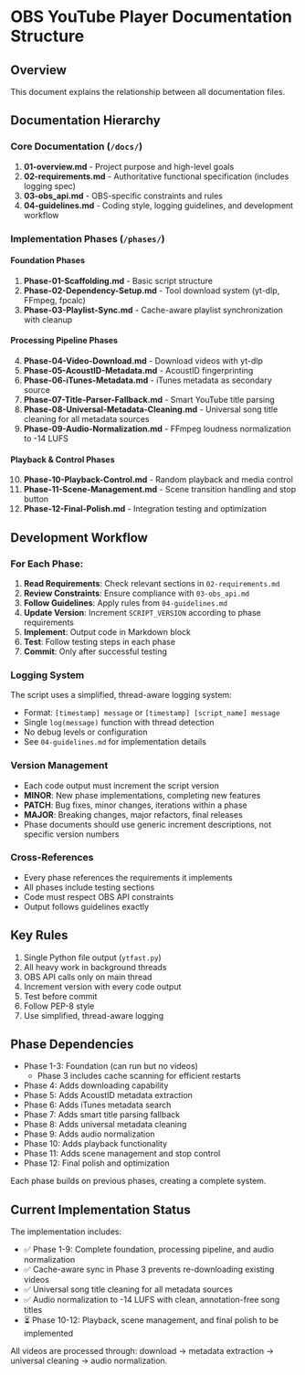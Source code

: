# OBS YouTube Player Documentation Structure

## Overview
This document explains the relationship between all documentation files.

## Documentation Hierarchy

### Core Documentation (`/docs/`)
1. **01-overview.md** - Project purpose and high-level goals
2. **02-requirements.md** - Authoritative functional specification (includes logging spec)
3. **03-obs_api.md** - OBS-specific constraints and rules
4. **04-guidelines.md** - Coding style, logging guidelines, and development workflow

### Implementation Phases (`/phases/`)

#### Foundation Phases
1. **Phase-01-Scaffolding.md** - Basic script structure
2. **Phase-02-Dependency-Setup.md** - Tool download system (yt-dlp, FFmpeg, fpcalc)
3. **Phase-03-Playlist-Sync.md** - Cache-aware playlist synchronization with cleanup

#### Processing Pipeline Phases
4. **Phase-04-Video-Download.md** - Download videos with yt-dlp
5. **Phase-05-AcoustID-Metadata.md** - AcoustID fingerprinting
6. **Phase-06-iTunes-Metadata.md** - iTunes metadata as secondary source
7. **Phase-07-Title-Parser-Fallback.md** - Smart YouTube title parsing
8. **Phase-08-Universal-Metadata-Cleaning.md** - Universal song title cleaning for all metadata sources
9. **Phase-09-Audio-Normalization.md** - FFmpeg loudness normalization to -14 LUFS

#### Playback & Control Phases
10. **Phase-10-Playback-Control.md** - Random playback and media control
11. **Phase-11-Scene-Management.md** - Scene transition handling and stop button
12. **Phase-12-Final-Polish.md** - Integration testing and optimization

## Development Workflow

### For Each Phase:
1. **Read Requirements**: Check relevant sections in `02-requirements.md`
2. **Review Constraints**: Ensure compliance with `03-obs_api.md`
3. **Follow Guidelines**: Apply rules from `04-guidelines.md`
4. **Update Version**: Increment `SCRIPT_VERSION` according to phase requirements
5. **Implement**: Output code in Markdown block
6. **Test**: Follow testing steps in each phase
7. **Commit**: Only after successful testing

### Logging System
The script uses a simplified, thread-aware logging system:
- Format: `[timestamp] message` or `[timestamp] [script_name] message`
- Single `log(message)` function with thread detection
- No debug levels or configuration
- See `04-guidelines.md` for implementation details

### Version Management
- Each code output must increment the script version
- **MINOR**: New phase implementations, completing new features
- **PATCH**: Bug fixes, minor changes, iterations within a phase
- **MAJOR**: Breaking changes, major refactors, final releases
- Phase documents should use generic increment descriptions, not specific version numbers

### Cross-References
- Every phase references the requirements it implements
- All phases include testing sections
- Code must respect OBS API constraints
- Output follows guidelines exactly

## Key Rules
1. Single Python file output (`ytfast.py`)
2. All heavy work in background threads
3. OBS API calls only on main thread
4. Increment version with every code output
5. Test before commit
6. Follow PEP-8 style
7. Use simplified, thread-aware logging

## Phase Dependencies
- Phase 1-3: Foundation (can run but no videos)
  - Phase 3 includes cache scanning for efficient restarts
- Phase 4: Adds downloading capability
- Phase 5: Adds AcoustID metadata extraction
- Phase 6: Adds iTunes metadata search
- Phase 7: Adds smart title parsing fallback
- Phase 8: Adds universal metadata cleaning
- Phase 9: Adds audio normalization
- Phase 10: Adds playback functionality
- Phase 11: Adds scene management and stop control
- Phase 12: Final polish and optimization

Each phase builds on previous phases, creating a complete system.

## Current Implementation Status
The implementation includes:
- ✅ Phase 1-9: Complete foundation, processing pipeline, and audio normalization
- ✅ Cache-aware sync in Phase 3 prevents re-downloading existing videos
- ✅ Universal song title cleaning for all metadata sources
- ✅ Audio normalization to -14 LUFS with clean, annotation-free song titles
- ⏳ Phase 10-12: Playback, scene management, and final polish to be implemented

All videos are processed through: download → metadata extraction → universal cleaning → audio normalization.
